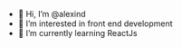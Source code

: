 - 👋 Hi, I’m @alexind
- 👀 I’m interested in front end development
- 🌱 I’m currently learning ReactJs

<!---
alexind/alexind is a ✨ special ✨ repository because its `README.md` (this file) appears on your GitHub profile.
You can click the Preview link to take a look at your changes.
--->
